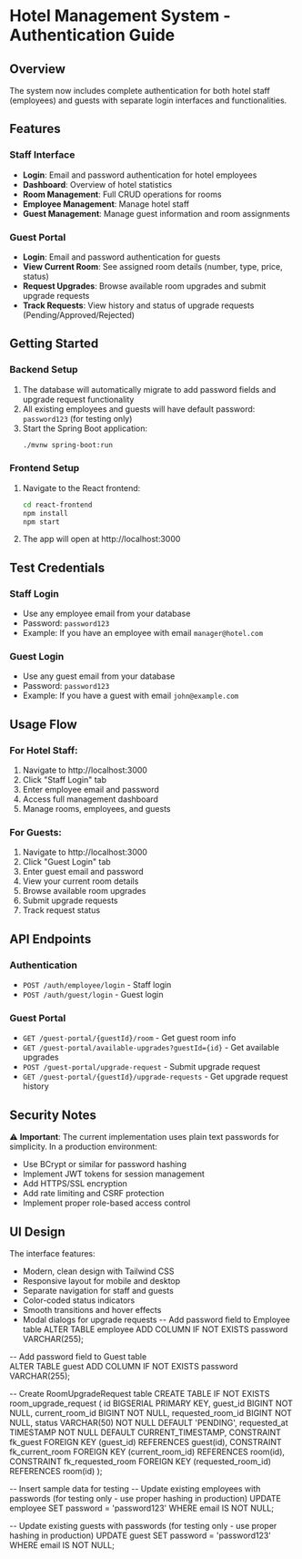 # Hotel Management System - Authentication Guide

## Overview
The system now includes complete authentication for both hotel staff (employees) and guests with separate login interfaces and functionalities.

## Features

### Staff Interface
- **Login**: Email and password authentication for hotel employees
- **Dashboard**: Overview of hotel statistics
- **Room Management**: Full CRUD operations for rooms
- **Employee Management**: Manage hotel staff
- **Guest Management**: Manage guest information and room assignments

### Guest Portal
- **Login**: Email and password authentication for guests
- **View Current Room**: See assigned room details (number, type, price, status)
- **Request Upgrades**: Browse available room upgrades and submit upgrade requests
- **Track Requests**: View history and status of upgrade requests (Pending/Approved/Rejected)

## Getting Started

### Backend Setup
1. The database will automatically migrate to add password fields and upgrade request functionality
2. All existing employees and guests will have default password: `password123` (for testing only)
3. Start the Spring Boot application:
   ```bash
   ./mvnw spring-boot:run
   ```

### Frontend Setup
1. Navigate to the React frontend:
   ```bash
   cd react-frontend
   npm install
   npm start
   ```
2. The app will open at http://localhost:3000

## Test Credentials

### Staff Login
- Use any employee email from your database
- Password: `password123`
- Example: If you have an employee with email `manager@hotel.com`

### Guest Login
- Use any guest email from your database
- Password: `password123`
- Example: If you have a guest with email `john@example.com`

## Usage Flow

### For Hotel Staff:
1. Navigate to http://localhost:3000
2. Click "Staff Login" tab
3. Enter employee email and password
4. Access full management dashboard
5. Manage rooms, employees, and guests

### For Guests:
1. Navigate to http://localhost:3000
2. Click "Guest Login" tab
3. Enter guest email and password
4. View your current room details
5. Browse available room upgrades
6. Submit upgrade requests
7. Track request status

## API Endpoints

### Authentication
- `POST /auth/employee/login` - Staff login
- `POST /auth/guest/login` - Guest login

### Guest Portal
- `GET /guest-portal/{guestId}/room` - Get guest room info
- `GET /guest-portal/available-upgrades?guestId={id}` - Get available upgrades
- `POST /guest-portal/upgrade-request` - Submit upgrade request
- `GET /guest-portal/{guestId}/upgrade-requests` - Get upgrade request history

## Security Notes

⚠️ **Important**: The current implementation uses plain text passwords for simplicity. In a production environment:
- Use BCrypt or similar for password hashing
- Implement JWT tokens for session management
- Add HTTPS/SSL encryption
- Add rate limiting and CSRF protection
- Implement proper role-based access control

## UI Design

The interface features:
- Modern, clean design with Tailwind CSS
- Responsive layout for mobile and desktop
- Separate navigation for staff and guests
- Color-coded status indicators
- Smooth transitions and hover effects
- Modal dialogs for upgrade requests
-- Add password field to Employee table
ALTER TABLE employee ADD COLUMN IF NOT EXISTS password VARCHAR(255);

-- Add password field to Guest table  
ALTER TABLE guest ADD COLUMN IF NOT EXISTS password VARCHAR(255);

-- Create RoomUpgradeRequest table
CREATE TABLE IF NOT EXISTS room_upgrade_request (
    id BIGSERIAL PRIMARY KEY,
    guest_id BIGINT NOT NULL,
    current_room_id BIGINT NOT NULL,
    requested_room_id BIGINT NOT NULL,
    status VARCHAR(50) NOT NULL DEFAULT 'PENDING',
    requested_at TIMESTAMP NOT NULL DEFAULT CURRENT_TIMESTAMP,
    CONSTRAINT fk_guest FOREIGN KEY (guest_id) REFERENCES guest(id),
    CONSTRAINT fk_current_room FOREIGN KEY (current_room_id) REFERENCES room(id),
    CONSTRAINT fk_requested_room FOREIGN KEY (requested_room_id) REFERENCES room(id)
);

-- Insert sample data for testing
-- Update existing employees with passwords (for testing only - use proper hashing in production)
UPDATE employee SET password = 'password123' WHERE email IS NOT NULL;

-- Update existing guests with passwords (for testing only - use proper hashing in production)
UPDATE guest SET password = 'password123' WHERE email IS NOT NULL;

